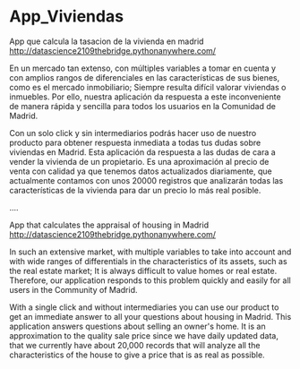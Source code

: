 # App_Viviendas

App que calcula la tasacion de la vivienda en madrid http://datascience2109thebridge.pythonanywhere.com/

En un mercado tan extenso, con múltiples variables a tomar en cuenta y con amplios rangos de diferenciales en las características de sus bienes, como es el mercado inmobiliario; Siempre resulta difícil valorar viviendas o inmuebles. Por ello, nuestra aplicación da respuesta a este inconveniente de manera rápida y sencilla para todos los usuarios en la Comunidad de Madrid.

Con un solo click y sin intermediarios podrás hacer uso de nuestro producto para obtener respuesta inmediata a todas tus dudas sobre viviendas en Madrid. Esta aplicación da respuesta a las dudas de cara a vender la vivienda de un propietario. Es una aproximación al precio de venta con calidad ya que tenemos datos actualizados diariamente, que actualmente contamos con unos 20000 registros que analizarán todas las características de la vivienda para dar un precio lo más real posible.

....

App that calculates the appraisal of housing in Madrid http://datascience2109thebridge.pythonanywhere.com/

In such an extensive market, with multiple variables to take into account and with wide ranges of differentials in the characteristics of its assets, such as the real estate market; It is always difficult to value homes or real estate. Therefore, our application responds to this problem quickly and easily for all users in the Community of Madrid.

With a single click and without intermediaries you can use our product to get an immediate answer to all your questions about housing in Madrid. This application answers questions about selling an owner's home. It is an approximation to the quality sale price since we have daily updated data, that we currently have about 20,000 records that will analyze all the characteristics of the house to give a price that is as real as possible.
